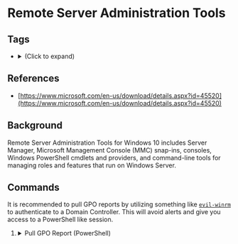 <!---------------------------------------------------------------------------------
Copyright: (c) BLS OPS LLC.
This program is free software: you can redistribute it and/or modify
it under the terms of the GNU General Public License as published by
the Free Software Foundation, version 3.
This program is distributed in the hope that it will be useful,
but WITHOUT ANY WARRANTY; without even the implied warranty of
MERCHANTABILITY or FITNESS FOR A PARTICULAR PURPOSE. See the
GNU General Public License for more details.
You should have received a copy of the GNU General Public License
along with this program. If not, see <https://www.gnu.org/licenses/>.
--------------------------------------------------------------------------------->
# Remote Server Administration Tools

## Tags

- <details><summary>(Click to expand)</summary><p>
	- `#@windows #@activedirectory #@active #@directory #@active_directory #@gpo #@blueteam #@blue #@tool #@rsat #@rsop #@policy`

## References

- [https://www.microsoft.com/en-us/download/details.aspx?id=45520](https://www.microsoft.com/en-us/download/details.aspx?id=45520)

## Background

Remote Server Administration Tools for Windows 10 includes Server Manager, Microsoft Management Console (MMC) snap-ins, consoles, Windows PowerShell cmdlets and providers, and command-line tools for managing roles and features that run on Windows Server.

## Commands

It is recommended to pull GPO reports by utilizing something like [`evil-winrm`](/Testaments_and_Books/Redvelations/Tools/Active_Directory_and_Windows/Evil-WinRM.md) to authenticate to a Domain Controller. This will avoid alerts and give you access to a PowerShell like session.

1. <details><summary>Pull GPO Report (PowerShell)</summary><p>


		Get-GPOReport -All -Domain <target-domain> -ReportType HTML -Path <path-to-save-to>